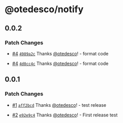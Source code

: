 # @otedesco/notify

## 0.0.2

### Patch Changes

- [#4](https://github.com/otedesco/notify/pull/4) [`4989a2c`](https://github.com/otedesco/notify/commit/4989a2c05265d9ef99613aa403bf9dfca7aa2e61) Thanks [@otedesco](https://github.com/otedesco)! - format code

- [#4](https://github.com/otedesco/notify/pull/4) [`4d0cc4c`](https://github.com/otedesco/notify/commit/4d0cc4c2f5f218049b095df1f186448cede642d3) Thanks [@otedesco](https://github.com/otedesco)! - format code

## 0.0.1

### Patch Changes

- [#1](https://github.com/otedesco/notify/pull/1) [`aff2bcd`](https://github.com/otedesco/notify/commit/aff2bcd4e016596e357130cff0cb88b9fa0cf760) Thanks [@otedesco](https://github.com/otedesco)! - test release

- [#2](https://github.com/otedesco/notify/pull/2) [`e92e9c4`](https://github.com/otedesco/notify/commit/e92e9c49fb6b152590162efdaa3f49cf55151f85) Thanks [@otedesco](https://github.com/otedesco)! - First release test
